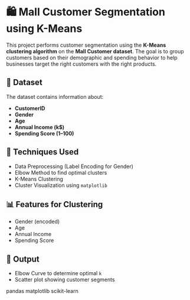 # 🛍️ Mall Customer Segmentation using K-Means

This project performs customer segmentation using the **K-Means clustering algorithm** on the **Mall Customer dataset**. The goal is to group customers based on their demographic and spending behavior to help businesses target the right customers with the right products.

## 📂 Dataset
The dataset contains information about:
- **CustomerID**
- **Gender**
- **Age**
- **Annual Income (k$)**
- **Spending Score (1–100)**

## 🧠 Techniques Used
- Data Preprocessing (Label Encoding for Gender)
- Elbow Method to find optimal clusters
- K-Means Clustering
- Cluster Visualization using `matplotlib`

## 📊 Features for Clustering
- Gender (encoded)
- Age
- Annual Income
- Spending Score

## 📌 Output
- Elbow Curve to determine optimal `k`
- Scatter plot showing customer segments

pandas
matplotlib
scikit-learn
